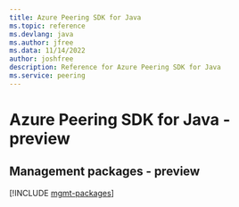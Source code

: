 ```yaml
---
title: Azure Peering SDK for Java
ms.topic: reference
ms.devlang: java
ms.author: jfree
ms.data: 11/14/2022
author: joshfree
description: Reference for Azure Peering SDK for Java
ms.service: peering
---
```

# Azure Peering SDK for Java - preview

## Management packages - preview
[!INCLUDE [mgmt-packages](peering-mgmt-index.md)]